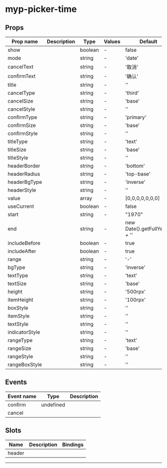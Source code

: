 # myp-picker-time

## Props

| Prop name      | Description | Type    | Values | Default                       |
| -------------- | ----------- | ------- | ------ | ----------------------------- |
| show           |             | boolean | -      | false                         |
| mode           |             | string  | -      | 'date'                        |
| cancelText     |             | string  | -      | '取消'                        |
| confirmText    |             | string  | -      | '确认'                        |
| title          |             | string  | -      | ''                            |
| cancelType     |             | string  | -      | 'third'                       |
| cancelSize     |             | string  | -      | 'base'                        |
| cancelStyle    |             | string  | -      | ''                            |
| confirmType    |             | string  | -      | 'primary'                     |
| confirmSize    |             | string  | -      | 'base'                        |
| confirmStyle   |             | string  | -      | ''                            |
| titleType      |             | string  | -      | 'text'                        |
| titleSize      |             | string  | -      | 'base'                        |
| titleStyle     |             | string  | -      | ''                            |
| headerBorder   |             | string  | -      | 'bottom'                      |
| headerRadius   |             | string  | -      | 'top-base'                    |
| headerBgType   |             | string  | -      | 'inverse'                     |
| headerStyle    |             | string  | -      | ''                            |
| value          |             | array   | -      | [0,0,0,0,0,0,0]               |
| useCurrent     |             | boolean | -      | false                         |
| start          |             | string  | -      | "1970"                        |
| end            |             | string  | -      | new Date().getFullYear() + '' |
| includeBefore  |             | boolean | -      | true                          |
| includeAfter   |             | boolean | -      | true                          |
| range          |             | string  | -      | '-'                           |
| bgType         |             | string  | -      | 'inverse'                     |
| textType       |             | string  | -      | 'text'                        |
| textSize       |             | string  | -      | 'base'                        |
| height         |             | string  | -      | '500rpx'                      |
| itemHeight     |             | string  | -      | '100rpx'                      |
| boxStyle       |             | string  | -      | ''                            |
| itemStyle      |             | string  | -      | ''                            |
| textStyle      |             | string  | -      | ''                            |
| indicatorStyle |             | string  | -      | ''                            |
| rangeType      |             | string  | -      | 'text'                        |
| rangeSize      |             | string  | -      | 'base'                        |
| rangeStyle     |             | string  | -      | ''                            |
| rangeBoxStyle  |             | string  | -      | ''                            |

## Events

| Event name | Type      | Description |
| ---------- | --------- | ----------- |
| confirm    | undefined |
| cancel     |           |

## Slots

| Name   | Description | Bindings |
| ------ | ----------- | -------- |
| header |             |          |

---
